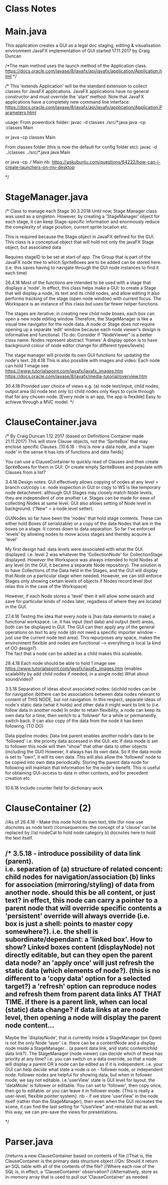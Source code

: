 # Class Notes

# Main.java

This application creates a GUI as a legal doc staging, editing & visualisation environment
JavaFX implementation of GUI started 17.11.2017 by Craig Duncan

/*The main method uses the launch method of the Application class.
https://docs.oracle.com/javase/8/javafx/api/javafx/application/Application.html
*/


/*
This 'extends Application' will be the standard extension to collect classes for JavaFX applications.
JavaFX applications have no general constructor and must override the 'start' method.
Note that JavaFX applications have a completely new command line interface:
https://docs.oracle.com/javase/8/javafx/api/javafx/application/Application.Parameters.html

usage:
From powerdock folder:
javac -d classes ./src/*.java
java -cp :classes Main

or java -cp classes Main

From classes folder (this is now the default for config folder etc):
javac -d ../classes ../src/*.java
java Main

or java -cp ./ Main
nb: https://askubuntu.com/questions/64222/how-can-i-create-launchers-on-my-desktop


*/

# StageManager.java

/* 
Class to manage each Stage
30.3.2018
Until now, Stage Manager class was used as a singleton.
However, by creating a 'StageManager' object for each stage, it can keep Stage-specific information
and enormously reduce the complexity of stage position, current sprite location etc.

This is required because the Stage object in JavaFX defined for the GUI.
This class is a conceptual object that will hold not only the javaFX Stage object, but associated data

Requires stageID to be set at start of app.
The Group that is part of the JavaFX node tree to which SpriteBoxes are to be added can be stored here.
(i.e. this saves having to navigate through the GUI node instances to find it each time)

26.4.18
Most of the functions are intended to be used with a stage that displays a 'node'.
In effect, this class helps make a GUI: to create a Stage that will display a node, its text and its child nodes, and allow editing
It also performs tracking of the stage (open node window) with current focus.
The Workspace is an instance of this class but uses far fewer helper functions.

The stages are iterative: in creating new child node boxes, each box can open a new node editing window
Therefore, the StageManager is like a visual tree navigator for the node data.
A node or Stage does not require opening up a separate 'edit' window because each node viewer's design is informative and functional.
(To do: Consider if "NodeViewer" is a better class name.  Nodes represent abstract 'frames'
A display option is to have background colour of node editor change for different types/levels)

The stage manager will provide its own GUI functions for updating the node's text.
28.4.18
This is also possible with images and video:
Each node can hold 1 image see https://www.tutorialspoint.com/javafx/javafx_images.htm
https://docs.oracle.com/javase/8/javafx/media-tutorial/overview.htm

30.4.18
Provided user choice of views e.g. (a) node text/input, child nodes, output area (b) node text only (c) child nodes only 
Keys to cycle through that for any chosen node.  [Every node is an app, the app is flexible]
Easy to achieve through a MVC model.
*/

# ClauseContainer.java
/* By Craig Duncan 1.12.2017 (based on Definitions Container made 21.11.2017)
This will store Clause objects, not the 'SpriteBox' that may enclose specific Clauses.
[10.6.18 - this is now a data node, and a 'super node' in the sense it has lots of functions and data fields]

You can use a ClauseContainer to quickly read of Clauses and then create SpriteBoxes for them in GUI.
Or create empty SpriteBoxes and populate with Clauses from a list?

3.4.18
Design notes:
GUI effectively allows copying of nodes at any level = branch cut/copy
i.e. node inspection in GUI or copy to WS is like temporary node detachment.
although GUI Stages may closely match Node levels, they are independent of one another
i.e. Stages can be made for ease of collecting Nodes at same level.
GUI also allows setting of Node level in background. ("New" = a  node level setter).

GUINodes so far have been the 'nodes' that hold stage contents.
These can either hold Boxes (if serializable) or a copy of the data Nodes that are in the boxes on a stage.
It comes down to data separation.
So far I've enforced 'levels' by allowing nodes to move acoss stages and thereby acquire a 'level'

My first design had: data levels were associated with what the GUI displayed:
i.e. level 2 was whatever the 'CollectionNode' for CollectionStage displayed.
However the Workspace was always intended to hold Nodes at any level
(in the GUI, it became a separate Node repository).
The solution is to have Collections of the Data held in the Stages,
and the GUI will display that Node on a particular stage when needed.
However, we can still enforce Stages only showing certain levels of objects if Nodes record level
(but relax this in the case of the Workspace) 

However, if each Node stores a 'level' then it will allow some search and save for particular kinds of nodes later, regadless of where they are located in the GUI.

27.4.18
Testing the idea that every node is [has data elements to make] a functional workspace.
i.e. it has input (text data) and output (text) areas, both can be displayed in GUI.
The GUI can then apply any of the general operations on text to any node (do not need a specific importer window - just use the current node text area).
This repurposes any space, makes the environment flexible and nodes are functional
--> everything is local (a kind of OO design?).  
The fact that a node can be added as a child makes this scaleable.

28.4.18
Each node should be able to hold 1 image see https://www.tutorialspoint.com/javafx/javafx_images.htm
(enables scalability by add child nodes if needed, in a single node)
What about sound/video?

3.5.18
Separation of ideas about associated nodes:
(a)child nodes can be for navigation
(b)there can be associations between data nodes relevant to content of THIS NODE, but not navigation.
In this respect, separate ideas of node's static data (what it holds) and other data it might want to link to (i.e. follow data in another node)
In order to retain flexibility, a node can keep its own data for a time, then switch to a 'follower' for a while or permanently, switch back.
It can also copy of the data from the node it has been following.
(TO DO)

Data pipeline modes:
Data link parent enables another node's data to be 'followed' i.e. the priority data accessed in the GUI. etc
If data mode is set to follower this node will then "show" that other data to other objects (including the GUI)
However, it always has its own data.
So if the data mode is set to "own", it will its own data.
This will also allow the 'followed' node to be copied into own data periodically.
Storing the parent data node for following will maintain that information for the node's benefit.
This is useful for obtaining GUI-access to data in other contexts, and for precedent creation etc.

10.6.18
Include counter field for dictionary work

# ClauseContainer (2)


//As of 26.4.18 - Make this node hold its own text, title (for now use docnotes as node text)
//consequences: the concept of a 'clause' can be replaced by 
//a) nodeCat to hold node category b) docnotes here to hold the text itself. 

/* 3.5.18 - introduce possibility of data link (parent).  
i.e. separation of 
(a) structure of related concent: child nodes for navigation/association
(b) links for association (mirroring/styling) of data from another node.
should this be all content, or just text?
in effect, this node can carry a pointer to a parent node that will override specific contents
a 'persistent' override will always override (i.e. box is just a shell: points to master copy somewhere?).
i.e. the shell is subordinate/dependant: a 'linked box'.  How to show?
Linked boxes content (displayNode) not directly editable, but can they open the parent data node?
an 'apply once' will just refresh the static data (which elements of node?).
(this is no different to a 'copy data' option for a selected target?)
a 'refresh' option can reproduce nodes and refresh them from parent data links AT THAT TIME.
if there is a parent link, when can local (static) data change?
if data links at are node level, then opening a node will display the parent node content...
----
Maybe the 'displayNode', that is currently inside a StageManager (on Open) is not the only Node 'layer'
i.e. there can be a contentNode and a display node inside a StageManager...
(a parent data link, and static content/child data link?).
The StageManager (node viewer) can decide which of these has priority at any time?
i.e. you can switch on a data override, so that a node will display a parent OR a node can be edited as if it is independent.
i.e. your GUI can help decide what state a node is on - follower node, or independent node.
follower nodes are helpful for showing data, but when in follower mode, we say not editable.
i.e.'userView' state is GUI level for layout.
the 'dataMode' is follower or editable.  You can set to 'follower', then copy once, then go to editable.
or you can leave it in follower mode.
{This is really a user-level, flexible pointer system}.
nb - if we store 'userView' in the node itself (rather than the StageManager), then even when the GUI recreates the scene, it can find the last setting for "UserView" and reinstate that as well.
this way, we can pre-save the views for presentations.

*/

# Parser.java

//returns a new ClauseContainer based on contents of file
//That is, the ClauseContainer is the primary data structure object
//Qn: Should it return an SQL table with all of the contents of the file?
//Where each row of the SQL is, in effect, a 'ClauseContainer' observation?
//Alternatively, store as in-memory array that is used to pull out 'ClauseContainer' as needed.